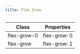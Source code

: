 ```yaml
---
title: Flex Grow
---
```


| Class       | Properties               |
| ----------- | ------------------------ |
| flex-grow-0 | flex-grow: 0 |
| flex-grow | flex-grow: 1 |
